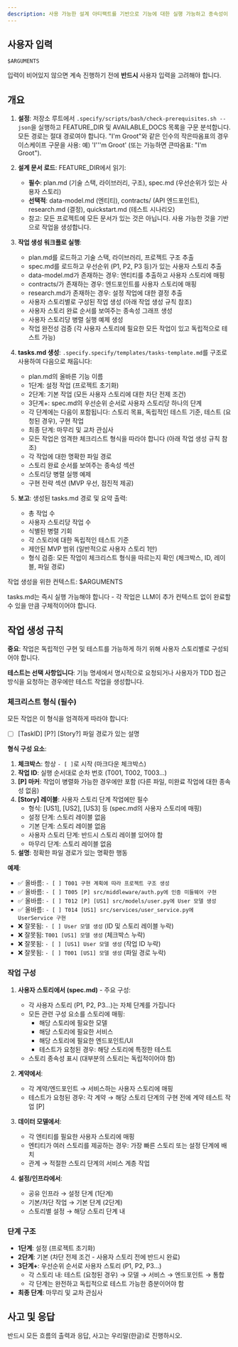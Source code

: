 ```yaml
---
description: 사용 가능한 설계 아티팩트를 기반으로 기능에 대한 실행 가능하고 종속성이 정렬된 tasks.md를 생성합니다.
---
```


## 사용자 입력

```text
$ARGUMENTS
```

입력이 비어있지 않으면 계속 진행하기 전에 **반드시** 사용자 입력을 고려해야 합니다.

## 개요

1. **설정**: 저장소 루트에서 `.specify/scripts/bash/check-prerequisites.sh --json`을 실행하고 FEATURE_DIR 및 AVAILABLE_DOCS 목록을 구문 분석합니다. 모든 경로는 절대 경로여야 합니다. "I'm Groot"와 같은 인수의 작은따옴표의 경우 이스케이프 구문을 사용: 예) 'I'\''m Groot' (또는 가능하면 큰따옴표: "I'm Groot").

2. **설계 문서 로드**: FEATURE_DIR에서 읽기:
   - **필수**: plan.md (기술 스택, 라이브러리, 구조), spec.md (우선순위가 있는 사용자 스토리)
   - **선택적**: data-model.md (엔티티), contracts/ (API 엔드포인트), research.md (결정), quickstart.md (테스트 시나리오)
   - 참고: 모든 프로젝트에 모든 문서가 있는 것은 아닙니다. 사용 가능한 것을 기반으로 작업을 생성합니다.

3. **작업 생성 워크플로 실행**:
   - plan.md를 로드하고 기술 스택, 라이브러리, 프로젝트 구조 추출
   - spec.md를 로드하고 우선순위 (P1, P2, P3 등)가 있는 사용자 스토리 추출
   - data-model.md가 존재하는 경우: 엔티티를 추출하고 사용자 스토리에 매핑
   - contracts/가 존재하는 경우: 엔드포인트를 사용자 스토리에 매핑
   - research.md가 존재하는 경우: 설정 작업에 대한 결정 추출
   - 사용자 스토리별로 구성된 작업 생성 (아래 작업 생성 규칙 참조)
   - 사용자 스토리 완료 순서를 보여주는 종속성 그래프 생성
   - 사용자 스토리당 병렬 실행 예제 생성
   - 작업 완전성 검증 (각 사용자 스토리에 필요한 모든 작업이 있고 독립적으로 테스트 가능)

4. **tasks.md 생성**: `.specify.specify/templates/tasks-template.md`를 구조로 사용하여 다음으로 채웁니다:
   - plan.md의 올바른 기능 이름
   - 1단계: 설정 작업 (프로젝트 초기화)
   - 2단계: 기본 작업 (모든 사용자 스토리에 대한 차단 전제 조건)
   - 3단계+: spec.md의 우선순위 순서로 사용자 스토리당 하나의 단계
   - 각 단계에는 다음이 포함됩니다: 스토리 목표, 독립적인 테스트 기준, 테스트 (요청된 경우), 구현 작업
   - 최종 단계: 마무리 및 교차 관심사
   - 모든 작업은 엄격한 체크리스트 형식을 따라야 합니다 (아래 작업 생성 규칙 참조)
   - 각 작업에 대한 명확한 파일 경로
   - 스토리 완료 순서를 보여주는 종속성 섹션
   - 스토리당 병렬 실행 예제
   - 구현 전략 섹션 (MVP 우선, 점진적 제공)

5. **보고**: 생성된 tasks.md 경로 및 요약 출력:
   - 총 작업 수
   - 사용자 스토리당 작업 수
   - 식별된 병렬 기회
   - 각 스토리에 대한 독립적인 테스트 기준
   - 제안된 MVP 범위 (일반적으로 사용자 스토리 1만)
   - 형식 검증: 모든 작업이 체크리스트 형식을 따르는지 확인 (체크박스, ID, 레이블, 파일 경로)

작업 생성을 위한 컨텍스트: $ARGUMENTS

tasks.md는 즉시 실행 가능해야 합니다 - 각 작업은 LLM이 추가 컨텍스트 없이 완료할 수 있을 만큼 구체적이어야 합니다.

## 작업 생성 규칙

**중요**: 작업은 독립적인 구현 및 테스트를 가능하게 하기 위해 사용자 스토리별로 구성되어야 합니다.

**테스트는 선택 사항입니다**: 기능 명세에서 명시적으로 요청되거나 사용자가 TDD 접근 방식을 요청하는 경우에만 테스트 작업을 생성합니다.

### 체크리스트 형식 (필수)

모든 작업은 이 형식을 엄격하게 따라야 합니다:

- [ ] [TaskID] [P?] [Story?] 파일 경로가 있는 설명

**형식 구성 요소**:

1. **체크박스**: 항상 `- [ ]`로 시작 (마크다운 체크박스)
2. **작업 ID**: 실행 순서대로 순차 번호 (T001, T002, T003...)
3. **[P] 마커**: 작업이 병렬화 가능한 경우에만 포함 (다른 파일, 미완료 작업에 대한 종속성 없음)
4. **[Story] 레이블**: 사용자 스토리 단계 작업에만 필수
   - 형식: [US1], [US2], [US3] 등 (spec.md의 사용자 스토리에 매핑)
   - 설정 단계: 스토리 레이블 없음
   - 기본 단계: 스토리 레이블 없음
   - 사용자 스토리 단계: 반드시 스토리 레이블 있어야 함
   - 마무리 단계: 스토리 레이블 없음
5. **설명**: 정확한 파일 경로가 있는 명확한 행동

**예제**:

- ✅ 올바름: `- [ ] T001 구현 계획에 따라 프로젝트 구조 생성`
- ✅ 올바름: `- [ ] T005 [P] src/middleware/auth.py에 인증 미들웨어 구현`
- ✅ 올바름: `- [ ] T012 [P] [US1] src/models/user.py에 User 모델 생성`
- ✅ 올바름: `- [ ] T014 [US1] src/services/user_service.py에 UserService 구현`
- ❌ 잘못됨: `- [ ] User 모델 생성` (ID 및 스토리 레이블 누락)
- ❌ 잘못됨: `T001 [US1] 모델 생성` (체크박스 누락)
- ❌ 잘못됨: `- [ ] [US1] User 모델 생성` (작업 ID 누락)
- ❌ 잘못됨: `- [ ] T001 [US1] 모델 생성` (파일 경로 누락)

### 작업 구성

1. **사용자 스토리에서 (spec.md)** - 주요 구성:
   - 각 사용자 스토리 (P1, P2, P3...)는 자체 단계를 가집니다
   - 모든 관련 구성 요소를 스토리에 매핑:
     - 해당 스토리에 필요한 모델
     - 해당 스토리에 필요한 서비스
     - 해당 스토리에 필요한 엔드포인트/UI
     - 테스트가 요청된 경우: 해당 스토리에 특정한 테스트
   - 스토리 종속성 표시 (대부분의 스토리는 독립적이어야 함)

2. **계약에서**:
   - 각 계약/엔드포인트 → 서비스하는 사용자 스토리에 매핑
   - 테스트가 요청된 경우: 각 계약 → 해당 스토리 단계의 구현 전에 계약 테스트 작업 [P]

3. **데이터 모델에서**:
   - 각 엔티티를 필요한 사용자 스토리에 매핑
   - 엔티티가 여러 스토리를 제공하는 경우: 가장 빠른 스토리 또는 설정 단계에 배치
   - 관계 → 적절한 스토리 단계의 서비스 계층 작업

4. **설정/인프라에서**:
   - 공유 인프라 → 설정 단계 (1단계)
   - 기본/차단 작업 → 기본 단계 (2단계)
   - 스토리별 설정 → 해당 스토리 단계 내

### 단계 구조

- **1단계**: 설정 (프로젝트 초기화)
- **2단계**: 기본 (차단 전제 조건 - 사용자 스토리 전에 반드시 완료)
- **3단계+**: 우선순위 순서로 사용자 스토리 (P1, P2, P3...)
  - 각 스토리 내: 테스트 (요청된 경우) → 모델 → 서비스 → 엔드포인트 → 통합
  - 각 단계는 완전하고 독립적으로 테스트 가능한 증분이어야 함
- **최종 단계**: 마무리 및 교차 관심사

## 사고 및 응답
반드시 모든 흐름의 출력과 응답, 사고는 우리말(한글)로 진행하시오.
